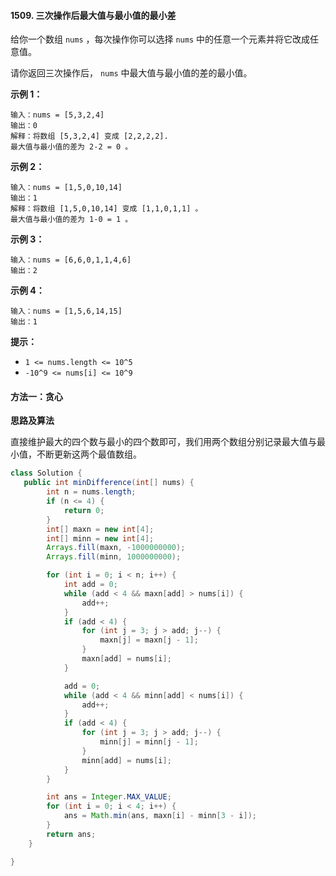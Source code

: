 #### 1509. 三次操作后最大值与最小值的最小差

给你一个数组 `nums` ，每次操作你可以选择 `nums` 中的任意一个元素并将它改成任意值。

请你返回三次操作后， `nums` 中最大值与最小值的差的最小值。

**示例 1：**

```shell
输入：nums = [5,3,2,4]
输出：0
解释：将数组 [5,3,2,4] 变成 [2,2,2,2].
最大值与最小值的差为 2-2 = 0 。
```

**示例 2：**

```shell
输入：nums = [1,5,0,10,14]
输出：1
解释：将数组 [1,5,0,10,14] 变成 [1,1,0,1,1] 。
最大值与最小值的差为 1-0 = 1 。
```

**示例 3：**

```shell
输入：nums = [6,6,0,1,1,4,6]
输出：2
```

**示例 4：**

```shell
输入：nums = [1,5,6,14,15]
输出：1
```

**提示：**

- `1 <= nums.length <= 10^5`
- `-10^9 <= nums[i] <= 10^9`

#### 方法一：贪心

**思路及算法**

直接维护最大的四个数与最小的四个数即可，我们用两个数组分别记录最大值与最小值，不断更新这两个最值数组。

```java
class Solution {
   public int minDifference(int[] nums) {
        int n = nums.length;
        if (n <= 4) {
            return 0;
        }
        int[] maxn = new int[4];
        int[] minn = new int[4];
        Arrays.fill(maxn, -1000000000);
        Arrays.fill(minn, 1000000000);

        for (int i = 0; i < n; i++) {
            int add = 0;
            while (add < 4 && maxn[add] > nums[i]) {
                add++;
            }
            if (add < 4) {
                for (int j = 3; j > add; j--) {
                    maxn[j] = maxn[j - 1];
                }
                maxn[add] = nums[i];
            }

            add = 0;
            while (add < 4 && minn[add] < nums[i]) {
                add++;
            }
            if (add < 4) {
                for (int j = 3; j > add; j--) {
                    minn[j] = minn[j - 1];
                }
                minn[add] = nums[i];
            }
        }

        int ans = Integer.MAX_VALUE;
        for (int i = 0; i < 4; i++) {
            ans = Math.min(ans, maxn[i] - minn[3 - i]);
        }
        return ans;
    }

}
```

